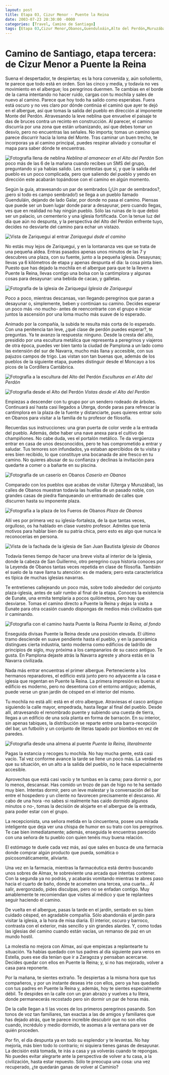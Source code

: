 ```yaml
---
layout: post
title: Etapa 03, Cizur Menor - Puente la Reina
date: 2003-07-23 20:30:00 -0000
categories: [Travel, Camino de Santiago]
tags: [Etapa 03,Cizur Menor,Obanos,Guenduloáin,Alto del Perdón,Muruzábal,Camino de Santiago,Galar,San Guillermo,Uterga,Puente la Reina,Navarra,Misterio de Obanos,Padres Reparadores,Zariquegui]
---
```

# Camino de Santiago, etapa tercera: de Cizur Menor a Puente la Reina
Suena el despertador, te despiertas; es la hora convenida y, aún soñoliento, te parece que todo está en orden. Son las cinco y media, y todavía no ves movimiento en el albergue; los peregrinos duermen. Te cambias en el borde de la cama intentando no hacer ruido, cargas con tu mochila y sales de nuevo al camino. Parece que hoy todo ha salido como esperabas. Fuera está oscuro y no ves claro por dónde continúa el caminó que ayer te dejó en el albergue, así que tomas la salida del pueblo en dirección al imponente Monte del Perdón. Atravesando la leve neblina que envuelve el paisaje te das de bruces contra un recinto en construcción. Al parecer, el camino discurría por una zona que están urbanizando, así que debes tomar un desvío, pero no encuentras las señales. No importa; tomas un camino que parece discurrir hacia la loma del Monte. Tras caminar un buen trecho, te incorporas ya al camino principal, puedes respirar aliviado y consultar el mapa para saber dónde te encuentras.

![Fotografía llena de neblina](http://4.bp.blogspot.com/--GcdwFFkcC0/U3Nwbe80sMI/AAAAAAAAAO8/vKQOvxI4fJg/s1600/03001.jpg)
_Neblina al amanecer en el Alto del Perdón_
Son poco más de las 6 de la mañana cuando recibes un SMS del grupo, preguntando si ya habías salido. Les contestas que sí, y que la salida del pueblo es un poco complicada, pero que saliendo del pueblo y yendo en dirección este acabarán topándose con el camino en algún momento.

Según la guía, atravesando un par de sembrados (¿Un par de sembrados?, ¡pero si todo es campo sembrado!) se llega a un pueblo llamado Guenduláin, dejando de lado Galar, por donde no pasa el camino. Piensas que puede ser un buen lugar donde parar a desayunar, pero cuando llegas, ves que en realidad no hay ningún pueblo. Sólo las ruinas de lo que debió ser un palacio, un cementerio y una iglesia fortificada. Con la tenue luz del día que aún no despunta, y la perspectiva del Alto del Perdón enfrente tuyo, decides no desviarte del camino para echar un vistazo.

![Vista de Zariquegui al entrar](http://4.bp.blogspot.com/-pF88lOF9JJg/U3NwifisriI/AAAAAAAAAO8/HMUXgAamYOY/s1600/03002.jpg)
_Zariquegui dsde el camino_

No estás muy lejos de Zariquegui, y en la lontananza ves que se trata de una pequeña aldea. Entras pasados apenas unos minutos de las 7 y descubres una plaza, con su fuente, junto a la pequeña iglesia. Desayunas; llevas ya 6 kilómetros de etapa y apenas despunta el día: la cosa pinta bien. Puesto que has dejado la mochila en el albergue para que te la lleven a Puente la Reina, llevas contigo una bolsa con la cantimplora y algunas cosas para desayunar: una bebida de cacao, y galletas.

![Fotografía de la iglesia de Zariquegui](http://1.bp.blogspot.com/-GylDyVs_mBM/U3NwoGoj4PI/AAAAAAAAAO8/tleYQJo_Mr4/s1600/03003.jpg)
_Iglesia de Zariquegui_


Poco a poco, mientras descansas, van llegando peregrinos que paran a desayunar o, simplemente, beben y continúan su camino. Decides esperar un poco más -no mucho- antes de reencontrarte con el grupo e iniciar juntos la ascensión por una loma mucho más suave de lo esperado.

Animado por la compañía, la subida te resulta más corta de lo esperado. Con una penitencia tan leve, ¿qué clase de perdón puedes esperar?, te preguntas. Ya te avanzo la respuesta: ninguno. Desde la cresta del alto, presidido por una escultura metálica que representa a peregrinos y viajeros de otra época, puedes ver bien tanto la ciudad de Pamplona a un lado como las extensión del sur de Navarra, mucho más llana y accesible, con sus pajuzos campos de trigo. Las vistan son tan buenas que, además de los pueblos de la siguiente etapa, puedes distinguir desde el Moncayo a los picos de la Cordillera Cantábrica.

![Fotografía a la escultura del Alto del Perdón](http://3.bp.blogspot.com/-lpWAQPEuYOk/U3Nwv0oObDI/AAAAAAAABGs/b3E93UyyARY/s1600/03004.jpg)
_Esculturas en el Alto del Perdón_


![Fotografía desde el Alto del Perdón](http://4.bp.blogspot.com/-pdNOTu08Ydw/U3Nw5Bb4zAI/AAAAAAAAAO8/XDw1qIvMkyY/s1600/03005.jpg)
_Vistas desde el Alto del Perdón_

Empiezas a descender con tu grupo por un sendero rodeado de árboles. Continuará así hasta casi llegados a Uterga, donde paras para refrescar la cantimplora en la plaza de la fuente y distanciarte, pues quieres entrar solo en Obanos para visitar a la familia de tu profesor de filosofía.

Recuerdas sus instrucciones: una gran puerta de color verde a la entrada del pueblo. Además, debe haber una nave anexa para el cultivo de champiñones. No cabe duda, ves el portalón metálico. Te da vergüenza entrar en casa de unos desconocidos, pero te has comprometido a entrar y saludar. Tus temores son infundados, ya estaban apercibidos de tu visita y eres bien recibido, lo que constituye una bocanada de aire fresco en tu camino. No quieres abusar de su confianza y declinas la invitación para quedarte a comer o a bañarte en su piscina.

![Fotografía de un caserío en Obanos](http://3.bp.blogspot.com/-gnqoMgNwx6w/U3NxAtmJpWI/AAAAAAAAAO8/SZbmdazKeXM/s1600/03006.jpg)
_Caserío en Obanos_


Comparado con los pueblos que acabas de visitar (Uterga y Muruzábal), las calles de Obanos muestran todavía las huellas de un pasado noble, con grandes casas de piedra flanqueando un entramado de calles que discurren hasta su imponente plaza.

![Fotografía a la plaza de los Fueros de Obanos](http://1.bp.blogspot.com/-7b_1Prajn5g/U3NxSfiC3oI/AAAAAAAAAO8/jHslV0tIuGU/s1600/03008.jpg)
_Plaza de Obanos_


Allí ves por primera vez su iglesia-fortaleza, de la que tantas veces, orgulloso, os ha hablado en clase vuestro profesor. Admites que tenía motivos para hablar bien de su patria chica, pero esto es algo que nunca le reconocerías en persona.

![Vista de la fachada de la iglesia de San Juan Bautista](http://1.bp.blogspot.com/-037fWNed5BA/U3NxJknE2UI/AAAAAAAAAO8/DWt208zOMQQ/s1600/03007.jpg)
_Iglesia de Obanos_

Todavía tienes tiempo de hacer una breve visita al interior de la Iglesia, donde la cabeza de San Guillermo, otro peregrino cuya historia conoces por la Leyenda de Obanos tantas veces repetida en clase de filosofía. También el suelo de la nave llama tu atención: es de madera; pero esta característica es típica de muchas iglesias navarras.

Te entretienes callejeando un poco más, sobre todo alrededor del conjunto plaza-iglesia, antes de salir rumbo al final de la etapa. Conoces la existencia de Eunate, una ermita templaria a pocos quilómetros, pero hay que desviarse. Tomas el camino directo a Puente la Reina y dejas la visita a Eunate para otra ocasión cuando dispongas de medios más civilizados que ir caminando.

![Fotografía con el camino hasta Puente la Reina](http://4.bp.blogspot.com/-IQguXk7x3cU/U3NxaB2-zRI/AAAAAAAAAO8/wzIcPcJsm3I/s1600/03009.jpg)
_Puente la Reina, al fondo_

Enseguida divisas Puente la Reina desde una posición elevada. El último tramo desciende en suave pendiente hasta el pueblo, y en la panorámica distingues cierta industria, tanto moderna como edificios de ladrillo de principios de siglo, muy próxima a los campanarios de su casco antiguo. Te gusta. En Pamplona dejaste atrás la Navarra agreste y ahora estás en la Navarra civilizada.

Nada más entrar encuentras el primer albergue. Perteneciente a los hermanos reparadores, el edificio está  junto pero no adyacente a la casa e iglesia que regentan en Puente la Reina. La primera impresión es buena: el edificio es moderno, pero no desentona con el entorno antiguo; además, puede verse un gran jardín de césped en el interior del mismo.

Tu mochila no está allí: está en el otro albergue. Atraviesas el casco antiguo siguiendo la calle mayor, empedrada, hasta llegar al final del pueblo. Desde allí, atravesando el renombrado puente y subiendo una cuesta de tierra, llegas a un edificio de una sola planta en forma de barracón. En su interior, sin apenas tabiques, la distribución se reparte entre una barra-recepción del bar, un futbolín y un conjunto de literas tapado por biombos en vez de paredes.

![Fotografía desde una almena al puente](http://1.bp.blogspot.com/--sOUP7KD6EI/U3Nxiz5u2lI/AAAAAAAAAO8/L8j9afn5Euk/s1600/03010.jpg)
_Puente la Reina, literalmente_

Pagas la estancia y recoges tu mochila. No hay mucha gente, está casi vacío. Tal vez conforme avance la tarde se llene un poco más. La verdad es que su situación, en un alto a la salida del pueblo, no le hace especialmente accesible.

Aprovechas que está casi vacío y te tumbas en la cama; para dormir o, por lo menos, descansar. Has comido un trozo de pan de higo no te ha sentado muy bien. Intentas dormir, pero un leve malestar y la conversación del bar entre el hospedero y un cliente no favorecen precisamente el descanso. Al cabo de una hora -no sabes si realmente has caído dormido algunos minutos o no-, tomas la decisión de alojarte en el albergue de la entrada, para poder estar con el grupo.

La recepcionista, una señora metida en la cincuentena, posee una mirada inteligente que deja ver una chispa de humor en su trato con los peregrinos. Te cae bien inmediatamente; además, enseguida le encuentras parecido con una señora de tu pueblo con quien tenéis muy buena relación.

El estómago te duele cada vez más, así que sales en busca de una farmacia donde comprar algún producto que pueda, somática o psicosomáticamente, aliviarte.

Una vez en la farmacia, mientras la farmacéutica está dentro buscando unos sobres de Almax, te sobreviente una arcada que intentas contener. Con la segunda ya no podrás, y acabarás vomitando mientras te abres paso hacia el cuarto de baño, donde te acometen una tercea, una cuarta... Al salir, avergonzado, pides disculpas, pero no se enfadan contigo. Muy amablemente te recomiendan que visites al médico y que te replantees seguir haciendo el camino.

De vuelta en el albergue, pasas la tarde en el jardín, sentado en su bien cuidado césped, en agradable compañía. Sólo abandonáis el jardín para visitar la iglesia, a la hora de misa diaria.  El interior, oscuro y barroco, contrasta con el exterior, más sencillo y sin grandes alardes. Y, como todas las iglesias del camino cuando están vacías, un remanso de paz en un mundo hostil.

La molestia no mejora con Almax, así que empiezas a replantearte tu situación. Ya habías quedado con tus padres al día siguiente para veros en Estella, pues ese día tenían que ir a Zaragoza y pensaban acercarse. Decides quedar con ellos en Puente la Reina; y, si no has mejorado, volver a casa para reponerte.

Por la mañana, te sientes extraño. Te despiertas a la misma hora que tus compañeros, y por un instante deseas irte con ellos, pero ya has quedado con tus padres en Puente la Reina y, además, hoy te sientes especialmente débil. Te despides en la calle con un gran abrazo y vuelves a tu litera, donde permanecerás recostado pero sin dormir un par de horas más.

De la calle llegan a ti las voces de los primeros peregrinos pasando. Son tonos de voz tan familiares, tan exactas a las de amigos y familiares que has dejado atrás, que te parece increíble descubrir que no son ellos cuando, incrédulo y medio dormido, te asomas a la ventana para ver de quién proceden.

Por fin, el día despunta ya en todo su esplendor y te levantas. No hay mejoría, más bien todo lo contrario; ni siquiera tienes ganas de desayunar. La decisión está tomada, te irás a casa y ya volverás cuando te repongas. No puedes evitar alegrarte ante la perspectiva de volver a tu casa, a la civilización, hasta estar repuesto. Sólo te preocupa una cosa: una vez recuperado, ¿te quedarán ganas de volver al Caminio?